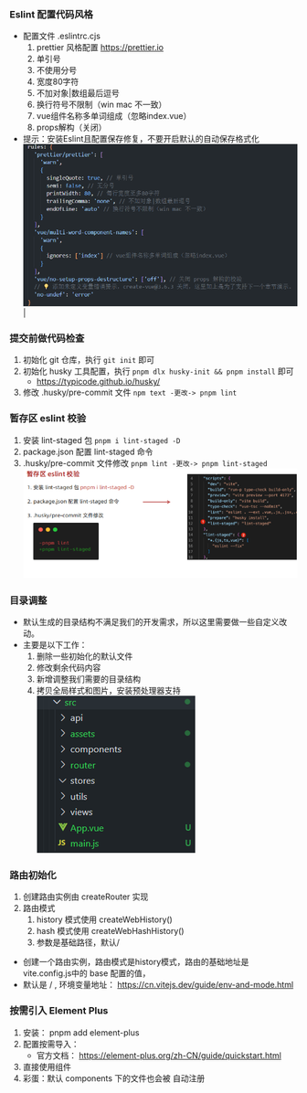 ### Eslint 配置代码风格
- 配置文件 .eslintrc.cjs
  1. prettier 风格配置 https://prettier.io
  2. 单引号
  3. 不使用分号
  4. 宽度80字符
  5. 不加对象|数组最后逗号
  6. 换行符号不限制（win mac 不一致）
  7. vue组件名称多单词组成（忽略index.vue）
  8. props解构（关闭）
- 提示：安装Eslint且配置保存修复，不要开启默认的自动保存格式化
![Eslint配置代码风格](./images/Eslint配置代码风格.png)|

### 提交前做代码检查
1. 初始化 git 仓库，执行 `git init` 即可
2. 初始化 husky 工具配置，执行 `pnpm dlx husky-init && pnpm install` 即可
   - https://typicode.github.io/husky/
3. 修改 .husky/pre-commit 文件 `npm text -更改-> pnpm lint`

### 暂存区 eslint 校验
1. 安装 lint-staged 包 `pnpm i lint-staged -D`
2. package.json 配置 lint-staged 命令
3. .husky/pre-commit 文件修改 `pnpm lint -更改-> pnpm lint-staged`
![暂存区eslint校验](./images/暂存区eslint校验.png)

### 目录调整
- 默认生成的目录结构不满足我们的开发需求，所以这里需要做一些自定义改动。
- 主要是以下工作：
  1. 删除一些初始化的默认文件
  2. 修改剩余代码内容
  3. 新增调整我们需要的目录结构
  4. 拷贝全局样式和图片，安装预处理器支持
  ![目录调整](./images/目录调整.png)

### 路由初始化
1. 创建路由实例由 createRouter 实现
2. 路由模式
   1. history 模式使用 createWebHistory()
   2. hash 模式使用 createWebHashHistory()
   3. 参数是基础路径，默认/
- 创建一个路由实例，路由模式是history模式，路由的基础地址是 vite.config.js中的 base 配置的值，
- 默认是 / , 环境变量地址： https://cn.vitejs.dev/guide/env-and-mode.html

### 按需引入 Element Plus 
1. 安装： pnpm add element-plus
2. 配置按需导入：
   - 官方文档： https://element-plus.org/zh-CN/guide/quickstart.html
3. 直接使用组件
4. 彩蛋：默认 components 下的文件也会被 自动注册